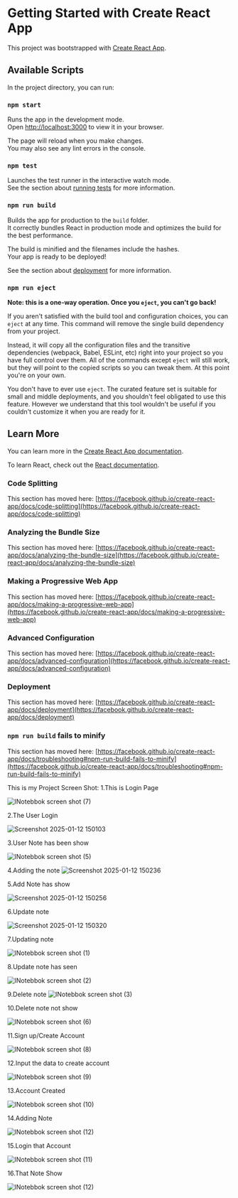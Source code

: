 # Getting Started with Create React App

This project was bootstrapped with [Create React App](https://github.com/facebook/create-react-app).

## Available Scripts

In the project directory, you can run:

### `npm start`

Runs the app in the development mode.\
Open [http://localhost:3000](http://localhost:3000) to view it in your browser.

The page will reload when you make changes.\
You may also see any lint errors in the console.

### `npm test`

Launches the test runner in the interactive watch mode.\
See the section about [running tests](https://facebook.github.io/create-react-app/docs/running-tests) for more information.

### `npm run build`

Builds the app for production to the `build` folder.\
It correctly bundles React in production mode and optimizes the build for the best performance.

The build is minified and the filenames include the hashes.\
Your app is ready to be deployed!

See the section about [deployment](https://facebook.github.io/create-react-app/docs/deployment) for more information.

### `npm run eject`

**Note: this is a one-way operation. Once you `eject`, you can't go back!**

If you aren't satisfied with the build tool and configuration choices, you can `eject` at any time. This command will remove the single build dependency from your project.

Instead, it will copy all the configuration files and the transitive dependencies (webpack, Babel, ESLint, etc) right into your project so you have full control over them. All of the commands except `eject` will still work, but they will point to the copied scripts so you can tweak them. At this point you're on your own.

You don't have to ever use `eject`. The curated feature set is suitable for small and middle deployments, and you shouldn't feel obligated to use this feature. However we understand that this tool wouldn't be useful if you couldn't customize it when you are ready for it.

## Learn More

You can learn more in the [Create React App documentation](https://facebook.github.io/create-react-app/docs/getting-started).

To learn React, check out the [React documentation](https://reactjs.org/).

### Code Splitting

This section has moved here: [https://facebook.github.io/create-react-app/docs/code-splitting](https://facebook.github.io/create-react-app/docs/code-splitting)

### Analyzing the Bundle Size

This section has moved here: [https://facebook.github.io/create-react-app/docs/analyzing-the-bundle-size](https://facebook.github.io/create-react-app/docs/analyzing-the-bundle-size)

### Making a Progressive Web App

This section has moved here: [https://facebook.github.io/create-react-app/docs/making-a-progressive-web-app](https://facebook.github.io/create-react-app/docs/making-a-progressive-web-app)

### Advanced Configuration

This section has moved here: [https://facebook.github.io/create-react-app/docs/advanced-configuration](https://facebook.github.io/create-react-app/docs/advanced-configuration)

### Deployment

This section has moved here: [https://facebook.github.io/create-react-app/docs/deployment](https://facebook.github.io/create-react-app/docs/deployment)

### `npm run build` fails to minify

This section has moved here: [https://facebook.github.io/create-react-app/docs/troubleshooting#npm-run-build-fails-to-minify](https://facebook.github.io/create-react-app/docs/troubleshooting#npm-run-build-fails-to-minify)

This is my Project Screen Shot:
1.This is Login Page

![INotebbok screen shot (7)](https://github.com/user-attachments/assets/259774c9-8ebe-4bc8-8b2b-4a21d8ed3e76)

2.The User Login

![Screenshot 2025-01-12 150103](https://github.com/user-attachments/assets/dd38feaa-f1a9-48e3-9fe1-2d4f984e4d60)


3.User Note has been show

![INotebbok screen shot (5)](https://github.com/user-attachments/assets/dcf5ea55-e9dc-49eb-9864-433af775db15)


4.Adding the note
![Screenshot 2025-01-12 150236](https://github.com/user-attachments/assets/59c42962-cf7c-4c4e-b0cc-b19fd62863af)


5.Add Note has show

![Screenshot 2025-01-12 150256](https://github.com/user-attachments/assets/e7f4c573-8912-4db9-ab9a-19b531a438d3)


6.Update note

![Screenshot 2025-01-12 150320](https://github.com/user-attachments/assets/0e447037-9347-4bd8-8bd2-89fe11378962)



7.Updating note

![INotebbok screen shot (1)](https://github.com/user-attachments/assets/f175838a-c9f1-41a9-92fc-dfe96c3dc718)


8.Update note has seen

![INotebbok screen shot (2)](https://github.com/user-attachments/assets/a6d84d23-4947-4bfc-938c-d0df999f6322)

9.Delete note
![INotebbok screen shot (3)](https://github.com/user-attachments/assets/0c09ebcc-d323-45fe-b9d3-b9b21d6c8079)


10.Delete note not show 

![INotebbok screen shot (6)](https://github.com/user-attachments/assets/609ff1f1-eb48-428b-8aa4-812fc96ac45e)

11.Sign up/Create Account

![INotebbok screen shot (8)](https://github.com/user-attachments/assets/ad97f580-1dbd-4e7b-b126-fac72e5a2c49)

12.Input the data to create account 

![INotebbok screen shot (9)](https://github.com/user-attachments/assets/d1508d0a-c139-4f05-ae24-5b81589035f2)

13.Account Created

![INotebbok screen shot (10)](https://github.com/user-attachments/assets/f091a169-aa87-487b-bce4-38e98d6e8e60)


14.Adding Note

![INotebbok screen shot (12)](https://github.com/user-attachments/assets/f576583c-ed3d-45e7-8976-65dcafc6be9e)



15.Login that Account

![INotebbok screen shot (11)](https://github.com/user-attachments/assets/d06db327-b489-4cbb-8f40-5f5ca412fb60)

16.That Note Show

![INotebbok screen shot (12)](https://github.com/user-attachments/assets/6c6bf85b-4280-4fa5-be4a-73d5c0c94d97)


